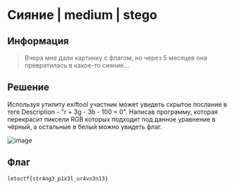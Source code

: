 # Сияние | medium | stego

## Информация

> Вчера мне дали картинку с флагом, но через 5 месяцев она превратилась в какое-то сияние...

## Решение

Используя утилиту exiftool участник может увидеть скрытое послание в теге Description - "r + 3g - 3b - 100 = 0". Написав программу, которая перекрасит пиксели RGB которых подходит под данное уравнение в чёрный, а остальные в белый можно увидеть флаг. 

![image](https://github.com/user-attachments/assets/e08ac6a8-c7e5-47f0-a169-d54686f1fe77)


## Флаг

`letoctf{str4ng3_p1x3l_ur4vn3n13}`
